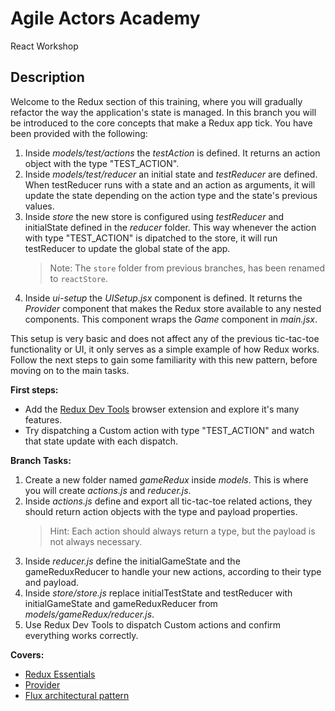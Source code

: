 # Agile Actors Academy

React Workshop

## Description

Welcome to the Redux section of this training, where you will gradually refactor the way the application's state is managed. In this branch you will be introduced to the core concepts that make a Redux app tick. You have been provided with the following:

1.  Inside _models/test/actions_ the _testAction_ is defined. It returns an action object with the type "TEST_ACTION".
2.  Inside _models/test/reducer_ an initial state and _testReducer_ are defined. When testReducer runs with a state and an action as arguments, it will update the state depending on the action type and the state's previous values.
3.  Inside _store_ the new store is configured using _testReducer_ and initialState defined in the _reducer_ folder. This way whenever the action with type "TEST_ACTION" is dipatched to the store, it will run testReducer to update the global state of the app.
    > Note: The `store` folder from previous branches, has been renamed to `reactStore`.
4.  Inside _ui-setup_ the _UISetup.jsx_ component is defined. It returns the _Provider_ component that makes the Redux store available to any nested components. This component wraps the _Game_ component in _main.jsx_.

This setup is very basic and does not affect any of the previous tic-tac-toe functionality or UI, it only serves as a simple example of how Redux works. Follow the next steps to gain some familiarity with this new pattern, before moving on to the main tasks.

**First steps:**

- Add the [Redux Dev Tools](https://chromewebstore.google.com/detail/redux-devtools/lmhkpmbekcpmknklioeibfkpmmfibljd) browser extension and explore it's many features.
- Try dispatching a Custom action with type "TEST_ACTION" and watch that state update with each dispatch.

**Branch Tasks:**

1. Create a new folder named _gameRedux_ inside _models_. This is where you will create _actions.js_ and _reducer.js_.
2. Inside _actions.js_ define and export all tic-tac-toe related actions, they should return action objects with the type and payload properties.
   > Hint: Each action should always return a type, but the payload is not always necessary.
3. Inside _reducer.js_ define the initialGameState and the gameReduxReducer to handle your new actions, according to their type and payload.
4. Inside _store/store.js_ replace initialTestState and testReducer with initialGameState and gameReduxReducer from _models/gameRedux/reducer.js_.
5. Use Redux Dev Tools to dispatch Custom actions and confirm everything works correctly.

**Covers:**

- [Redux Essentials](https://redux.js.org/tutorials/essentials/part-1-overview-concepts)
- [Provider](https://react-redux.js.org/api/provider)
- [Flux architectural pattern](https://www.freecodecamp.org/news/an-introduction-to-the-flux-architectural-pattern-674ea74775c9/)
